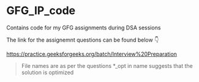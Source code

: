 # GFG_IP_code
Contains code for my GFG assignments during DSA sessions

The link for the assignemnt questions can be found below 👇

https://practice.geeksforgeeks.org/batch/Interview%20Preparation

> File names are as per the questions 
> *_opt in name suggests that the solution is optimized  
